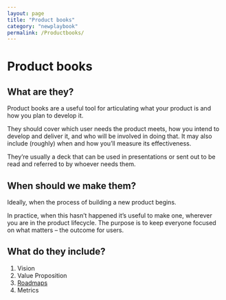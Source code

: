 ```yaml
---
layout: page
title: "Product books"
category: "newplaybook"
permalink: /Productbooks/
---
```

# Product books

## What are they?
Product books are a useful tool for articulating what your product is and how you plan to develop it.  

They should cover which user needs the product meets, how you intend to develop and deliver it, and who will be involved in doing that. It may also include (roughly) when and how you’ll measure its effectiveness.  

They’re usually a deck that can be used in presentations or sent out to be read and referred to by whoever needs them.

## When should we make them?
Ideally, when the process of building a new product begins.  

In practice, when this hasn’t happened it’s useful to make one, wherever you are in the product lifecycle. The purpose is to keep everyone focused on what matters – the outcome for users.

## What do they include?
1. Vision
2. Value Proposition
3. [Roadmaps]({{site.baseurl}}/Roadmaps/)
4. Metrics
